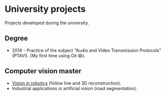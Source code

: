 # University projects
Projects developed during the university.

## Degree

- 2014 - Practice of the subject "Audio and Video Transmission Protocols" (PTAVI). (My first time using Git :smile:).

## Computer vision master

- [Vision in robotics](https://igarag.github.io/mova-vision-robotica/) (follow line and 3D reconstruction).
- Industrial applications in artificial vision (road segmentation).
